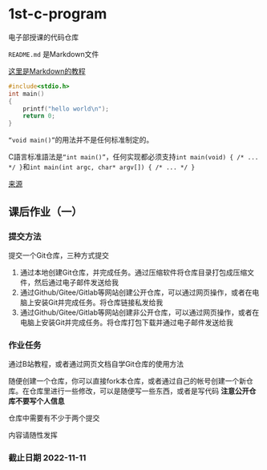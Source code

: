 # 1st-c-program

电子部授课的代码仓库

`README.md` 是Markdown文件

[这里是Markdown的教程](https://www.runoob.com/markdown/md-tutorial.html)

``` C
#include<stdio.h>
int main()
{
    printf("hello world\n");
    return 0;
}
```

`“void main()”`的用法并不是任何标准制定的。

C語言标准語法是`“int main()”`，任何实现都必须支持`int main(void) { /* ... */ }`和`int main(int argc, char* argv[]) { /* ... */ } ` 

[来源](http://www.stroustrup.com/bs_faq2.html#void-main)

## 课后作业（一）

### 提交方法

提交一个Git仓库，三种方式提交

1. 通过本地创建Git仓库，并完成任务。通过压缩软件将仓库目录打包成压缩文件，然后通过电子邮件发送给我
2. 通过Github/Gitee/Gitlab等网站创建公开仓库，可以通过网页操作，或者在电脑上安装Git并完成任务。将仓库链接私发给我
3. 通过Github/Gitee/Gitlab等网站创建非公开仓库，可以通过网页操作，或者在电脑上安装Git并完成任务。将仓库打包下载并通过电子邮件发送给我

### 作业任务

通过B站教程，或者通过网页文档自学Git仓库的使用方法

随便创建一个仓库，你可以直接fork本仓库，或者通过自己的帐号创建一个新仓库。在仓库里进行一些修改，可以是随便写一些东西，或者是写代码 __注意公开仓库不要写个人信息__

仓库中需要有不少于两个提交

内容请随性发挥

### 截止日期 2022-11-11
